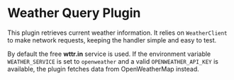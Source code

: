 # Weather Query Plugin

This plugin retrieves current weather information. It relies on
`WeatherClient` to make network requests, keeping the handler simple and easy
to test.

By default the free **wttr.in** service is used.  If the environment variable
`WEATHER_SERVICE` is set to `openweather` and a valid `OPENWEATHER_API_KEY` is
available, the plugin fetches data from OpenWeatherMap instead.
